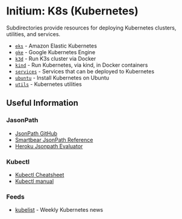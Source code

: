 # Initium: K8s (Kubernetes) 
Subdirectories provide resources for deploying Kubernetes clusters, utilities, and services.

   * [`eks`](eks/README.md) - Amazon Elastic Kubernetes
   * [`gke`](gke/README.md) - Google Kubernetes Engine
   * [`k3d`](k3d/README.md) - Run K3s cluster via Docker
   * [`kind`](kind/README.md) - Run Kubernetes, via kind, in Docker containers
   * [`services`](services/README.md) - Services that can be deployed to Kubernetes 
   * [`ubuntu`](ubuntu/README.md) - Install Kubernetes on Ubuntu
   * [`utils`](utils/README.md) - Kubernetes utilities

  
## Useful Information

### JasonPath
   * [JsonPath GitHub](https://github.com/json-path/JsonPath)
   * [Smartbear JsonPath Reference](https://support.smartbear.com/readyapi/docs/testing/jsonpath-reference.html)
   * [Heroku Jsonpath Evaluator](https://jsonpath.herokuapp.com/)

### Kubectl
  * [Kubectl Cheatsheet](https://kubernetes.io/docs/reference/kubectl/cheatsheet/)
  * [Kubectl manual](https://kubernetes.io/docs/reference/generated/kubectl/kubectl-commands)
### Feeds
   * [kubelist](https://kubelist.com/) - Weekly Kubernetes news